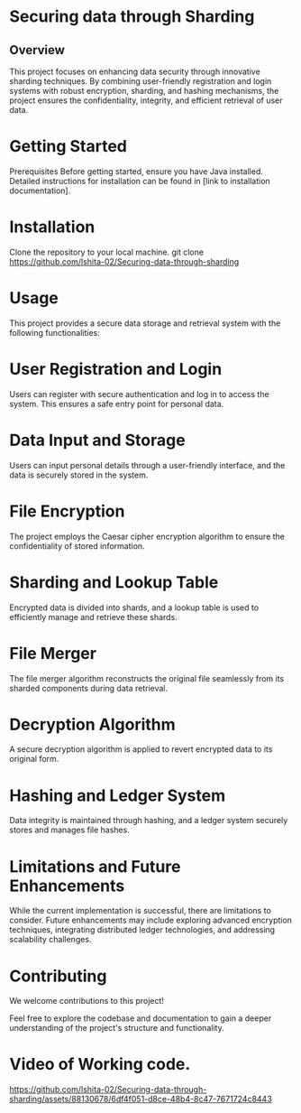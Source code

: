 # Securing data through Sharding 

## Overview
This project focuses on enhancing data security through innovative sharding techniques. By combining user-friendly registration and login systems with robust encryption, sharding, and hashing mechanisms, the project ensures the confidentiality, integrity, and efficient retrieval of user data.

# Getting Started
Prerequisites
Before getting started, ensure you have Java installed. Detailed instructions for installation can be found in [link to installation documentation].

# Installation
Clone the repository to your local machine.
git clone https://github.com/Ishita-02/Securing-data-through-sharding

# Usage
This project provides a secure data storage and retrieval system with the following functionalities:

# User Registration and Login
Users can register with secure authentication and log in to access the system. This ensures a safe entry point for personal data.

# Data Input and Storage
Users can input personal details through a user-friendly interface, and the data is securely stored in the system.

# File Encryption
The project employs the Caesar cipher encryption algorithm to ensure the confidentiality of stored information.

# Sharding and Lookup Table
Encrypted data is divided into shards, and a lookup table is used to efficiently manage and retrieve these shards.

# File Merger
The file merger algorithm reconstructs the original file seamlessly from its sharded components during data retrieval.

# Decryption Algorithm
A secure decryption algorithm is applied to revert encrypted data to its original form.

# Hashing and Ledger System
Data integrity is maintained through hashing, and a ledger system securely stores and manages file hashes.

# Limitations and Future Enhancements
While the current implementation is successful, there are limitations to consider. Future enhancements may include exploring advanced encryption techniques, integrating distributed ledger technologies, and addressing scalability challenges.

# Contributing
We welcome contributions to this project! 

Feel free to explore the codebase and documentation to gain a deeper understanding of the project's structure and functionality. 

# Video of Working code.

https://github.com/Ishita-02/Securing-data-through-sharding/assets/88130678/6df4f051-d8ce-48b4-8c47-7671724c8443

